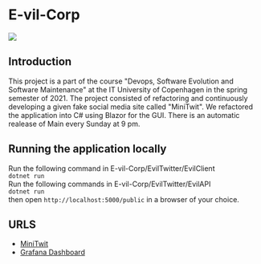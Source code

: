 # E-vil-Corp

<img src = "https://i.imgur.com/UGRdyq0.png"/><br/>

## Introduction
This project is a part of the course "Devops, Software Evolution and Software Maintenance" at the IT University of Copenhagen in the spring semester of 2021.
    The project consisted of refactoring and continuously developing a given fake social media site called "MiniTwit". We refactored the application into C# using Blazor for the GUI.
There is an automatic realease of Main every Sunday at 9 pm.
## Running the application locally
Run the following command in E-vil-Corp/EvilTwitter/EvilClient  
`dotnet run`  
Run the following commands in E-vil-Corp/EvilTwitter/EvilAPI  
`dotnet run`  
then open `http://localhost:5000/public` in a browser of your choice.
## URLS
- [MiniTwit](http://159.89.213.38:5000/public)
- [Grafana Dashboard](http://159.89.213.38:3000)

